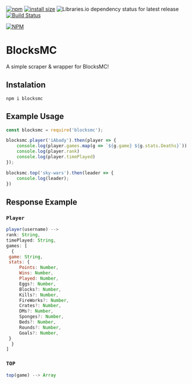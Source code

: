 [![npm](https://img.shields.io/npm/v/blocksmc.svg)](https://www.npmjs.com/package/blocksmc)
[![install size](https://packagephobia.now.sh/badge?p=blocksmc)](https://packagephobia.now.sh/result?p=blocksmc)
![Libraries.io dependency status for latest release](https://img.shields.io/librariesio/release/npm/blocksmc.svg)
[![Build Status](https://travis-ci.org/Abady321x123/blocksmc.svg?branch=master)](https://travis-ci.org/Abady321x123/blocksmc)


[![NPM](https://nodei.co/npm/blocksmc.png?downloads=true&downloadRank=true&stars=true)](https://nodei.co/npm/blocksmc/)


# BlocksMC 
A simple scraper & wrapper for BlocksMC!

## Instalation
```
npm i blocksmc
```

## Example Usage
```js
const blocksmc = require('blocksmc');

blocksmc.player('iAbady').then(player => {
    console.log(player.games.map(g => `${g.game} ${g.stats.Deaths}`))
    console.log(player.rank)
    console.log(player.timePlayed)
});

blocksmc.top('sky-wars').then(leader => {
    console.log(leader);
})
```

## Response Example

### `Player`
```js
player(username) --> 
rank: String,
timePlayed: String,
games: [
  {
 game: String,
 stats: {
     Points: Number,
     Wins: Number,
     Played: Number,
     Eggs?: Number,
     Blocks?: Number,
     Kills?: Number,
     FireWorks?: Number,
     Crates?: Number,
     DMs?: Number,
     Sponges?: Number,
     Beds?: Number,
     Rounds?: Number,
     Goals?: Number,
 }
  }
]
```

### `TOP`
```js
top(game) --> Array
```
